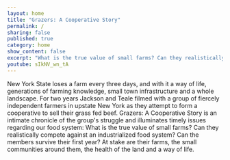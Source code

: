 ```yaml
---
layout: home
title: "Grazers: A Cooperative Story"
permalink: /
sharing: false
published: true
category: home
show_content: false
excerpt: "What is the true value of small farms? Can they realistically compete against an industrialized food system? Can the members survive their first year? At stake are their farms, the health of the land and a way of life."
youtube: sIkNV_wn_tA
---
```


New York State loses a farm every three days, and with it a way of life, generations of farming knowledge, small town infrastructure and a whole landscape. For two years Jackson and Teale filmed with a group of fiercely independent farmers in upstate New York as they attempt to form a cooperative to sell their grass fed beef. Grazers: A Cooperative Story is an intimate chronicle of the group's struggle and illuminates timely issues regarding our food system: What is the true value of small farms? Can they realistically compete against an industrialized food system? Can the members survive their first year? At stake are their farms, the small communities around them, the health of the land and a way of life.
